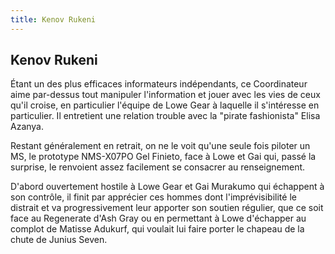 ```yaml
---
title: Kenov Rukeni
---
```


Kenov Rukeni
------------




Étant un des plus efficaces informateurs indépendants, ce Coordinateur aime par-dessus tout manipuler l'information et jouer avec les vies de ceux qu'il croise, en particulier l'équipe de Lowe Gear à laquelle il s'intéresse en particulier. Il entretient une relation trouble avec la "pirate fashionista" Elisa Azanya.


Restant généralement en retrait, on ne le voit qu'une seule fois piloter un MS, le prototype NMS-X07PO Gel Finieto, face à Lowe et Gai qui, passé la surprise, le renvoient assez facilement se consacrer au renseignement. 


D'abord ouvertement hostile à Lowe Gear et Gai Murakumo qui échappent à son contrôle, il finit par apprécier ces hommes dont l'imprévisibilité le distrait et va progressivement leur apporter son soutien régulier, que ce soit face au Regenerate d'Ash Gray ou en permettant à Lowe d'échapper au complot de Matisse Adukurf, qui voulait lui faire porter le chapeau de la chute de Junius Seven.


